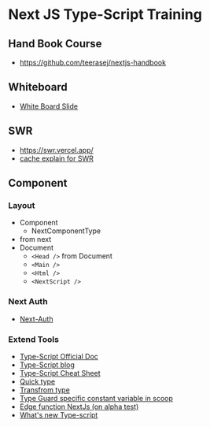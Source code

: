 # Next JS Type-Script Training #

## Hand Book Course ##
 - https://github.com/teerasej/nextjs-handbook

## Whiteboard ##
 - [White Board Slide](https://teerasej440384.invisionapp.com/freehand/TRUE-Nextjs-Typescript-vdFVeFGkY?dsid_h=4305aaea5605865491bf5cd782af443b732db515925bc4e600acdcddbf793dd6&uid_h=77e4f8fef80d87c284e858f4b38444911fda59792a4fc56803ef99ee460168ea)

## SWR ##
 - https://swr.vercel.app/
 - [cache explain for SWR](https://swr.vercel.app/docs/advanced/cache)


## Component ##
### Layout ###
 - Component
   - NextComponentType
 - <Head /> from next
 - Document
   - `<Head />` from Document
   - `<Main />`
   - `<Html />`
   - `<NextScript />`

### Next Auth ###
 - [Next-Auth](https://next-auth.js.org/)


### Extend Tools ###
- [Type-Script Official Doc](https://www.typescriptlang.org/)
- [Type-Script blog](https://devblogs.microsoft.com/typescript/)
- [Type-Script Cheat Sheet](https://www.typescriptlang.org/static/TypeScript%20Types-4cbf7b9d45dc0ec8d18c6c7a0c516114.png)
- [Quick type](https://quicktype.io/)
- [Transfrom type](https://transform.tools/json-to-typescript)
- [Type Guard specific constant variable in scoop ](https://www.qualdesk.com/blog/2021/type-guard-for-string-union-types-typescript/)
- [Edge function NextJs (on alpha test)](https://github.com/vercel/examples/tree/main/edge-functions)
- [What's new Type-script](https://www.typescriptlang.org/docs/handbook/release-notes/overview.html)